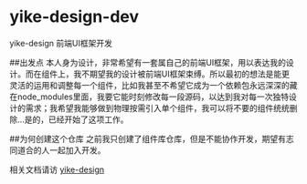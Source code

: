 # yike-design-dev
yike-design 前端UI框架开发

##出发点
本人身为设计，非常希望有一套属自己的前端UI框架，用以表达我的设计。而在组件上，我不期望我的设计被前端UI框架束缚。所以最初的想法是能更灵活的运用和调整每一个组件，比如我甚至不希望它成为一个依赖包永远深深的藏在node_modules里面，我要它能时刻修改每一段源码，以达到我对每一次独特设计的需求；我希望我能够做到物理按需引入单个组件，我可以将不要的组件统统删除...是的，已经开始了这项工作。

##为何创建这个仓库
之前我只创建了组件库仓库，但是不能协作开发，期望有志同道合的人一起加入开发。

相关文档请访 [yike-design](https://www.huohuo90.com:3005)
